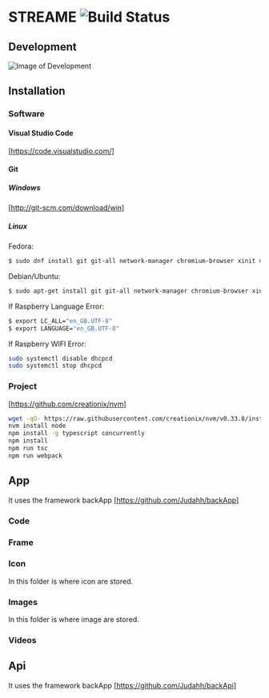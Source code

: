 # STREAME ![Build Status](https://travis-ci.org/Judahh/streame.svg?branch=master)

## Development

![Image of Development](https://github.com/judahh/streame/blob/master/Server.png)

## Installation

### Software

#### Visual Studio Code

[https://code.visualstudio.com/]

#### Git

##### Windows
[http://git-scm.com/download/win]

##### Linux
Fedora:
```sh
$ sudo dnf install git git-all network-manager chromium-browser xinit mongodb ttf-mscorefonts-installer unclutter x11-xserver-utils
```
Debian/Ubuntu:
```sh
$ sudo apt-get install git git-all network-manager chromium-browser xinit mongodb ttf-mscorefonts-installer unclutter x11-xserver-utils
```
If Raspberry Language Error:
```sh
$ export LC_ALL="en_GB.UTF-8"
$ export LANGUAGE="en_GB.UTF-8"
```
If Raspberry WIFI Error:
```sh
sudo systemctl disable dhcpcd
sudo systemctl stop dhcpcd
```

### Project
[https://github.com/creationix/nvm]
```sh
wget -qO- https://raw.githubusercontent.com/creationix/nvm/v0.33.8/install.sh | bash
nvm install node
npm install -g typescript concurrently
npm install
npm run tsc
npm run webpack
```

## App

It uses the framework backApp [https://github.com/Judahh/backApp]

### Code

### Frame

### Icon

In this folder is where icon are stored.

### Images

In this folder is where image are stored.

### Videos

## Api

It uses the framework backApp [https://github.com/Judahh/backApi]
